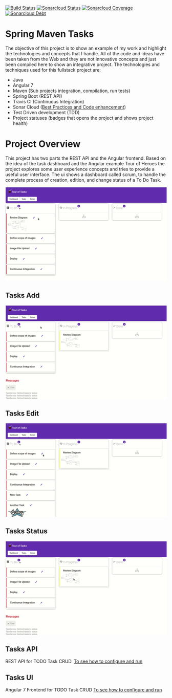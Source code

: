 [![Build Status](https://travis-ci.org/lflores/spring-maven-tasks.svg?branch=master)](https://travis-ci.org/lflores/spring-maven-tasks)
[![Sonarcloud Status](https://sonarcloud.io/api/project_badges/measure?project=com.triadsoft:spring-maven-tasks&metric=alert_status)](https://sonarcloud.io/dashboard?id=com.triadsoft:spring-maven-tasks&metric=alert_status)
[![Sonarcloud Coverage](https://sonarcloud.io/api/project_badges/measure?project=com.triadsoft:spring-maven-tasks&metric=coverage)](https://sonarcloud.io/component_measures?id=com.triadsoft:spring-maven-tasks&metric=coverage&view=list)
[![Sonarcloud Debt](https://sonarcloud.io/api/project_badges/measure?project=com.triadsoft:spring-maven-tasks&metric=sqale_index)](https://sonarcloud.io/component_measures?id=com.triadsoft:spring-maven-tasks&metric=sqale_index&view=list)

# Spring Maven Tasks
The objective of this project is to show an example of my work and highlight the technologies and concepts that I handle. All of the code and ideas have been taken from the Web and they are not innovative concepts and just been compiled here to show an integrative project.
The technologies and techniques used for this fullstack project are:
- Java
- Angular 7
- Maven (Sub projects integration, compilation, run tests)
- Spring Boot (REST API)
- Travis CI (Continuous Integration)
- Sonar Cloud ([Best Practices and Code enhancement](https://sonarcloud.io/component_measures?id=com.triadsoft:spring-maven-tasks))
- Test Driven development (TDD)
- Project statuses (badges that opens the project and shows project health)

# Project Overview
This project has two parts the REST API and the Angular frontend. 
Based on the idea of the task dashboard and the Angular example Tour of Heroes the project explores some user experience concepts and tries to provide a useful user interface.
The ui shows a dashboard called scrum, to handle the complete process of creation, edition, and change status of a To Do Task.

![Scrum Dashboard](./assets/scrum-dashboard.gif)

## Tasks Add
![Scrum Dashboard Add](./assets/scrum-dashboard.add.gif)

## Tasks Edit
![Scrum Dashboard Edit](./assets/scrum-dashboard.edit.gif)

## Tasks Status
![Scrum Dashboard Status](./assets/scrum-dashboard.status.gif)


## Tasks API
REST API for TODO Task CRUD.
[To see how to configure and run](tasks-api/README.md)

## Tasks UI
Angular 7 Frontend for TODO Task CRUD
[To see how to configure and run](tasks-ui/README.md)
